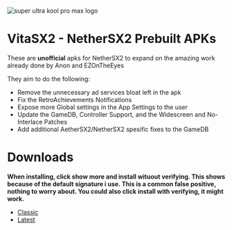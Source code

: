 ![super ultra kool pro max logo](https://github.com/user-attachments/assets/2a621d0b-574f-4e4b-a868-4824a2ef760f)

# VitaSX2 - NetherSX2 Prebuilt APKs
These are **unofficial** apks for NetherSX2 to expand on the amazing work already done by Anon and EZOnTheEyes

They aim to do the following:
* Remove the unnecessary ad services bloat left in the apk
* Fix the RetroAchievements Notifications
* Expose more Global settings in the App Settings to the user
* Update the GameDB, Controller Support, and the Widescreen and No-Interlace Patches
* Add additional AetherSX2/NetherSX2 spesific fixes to the GameDB

# Downloads
**When installing, click show more and install wituout verifying. This shows because of the default signature i use. This is a common false positive, nothing to worry about. You could also click install with verifying, it might work.**
- [Classic]()
- [Latest]()
